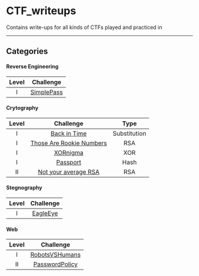 # CTF_writeups
Contains write-ups for all kinds of CTFs played and practiced in

------
## Categories

#### Reverse Engineering
|Level|            Challenge              |
|:---:|:---------------------------------:|
|  I  |[SimplePass](defcampctf/SimplePass)|

#### Crytography
|Level|                                Challenge                        |    Type    |
|:---:|:---------------------------------------------------------------:|:----------:|
|  I  |         [Back in Time](timisoaractf/Back_in_Time)               |Substitution|
|  I  |[Those Are Rookie Numbers](timisoaractf/Those_Are_Rookie_Numbers)|    RSA     |
|  I  |                  [XORnigma](defcampctf/XORnigma)                |    XOR     |
|  I  |                  [Passport](defcampctf/Passport)                |    Hash    |
|  II |    [Not your average RSA](timisoaractf/Not_your_average_RSA)    |    RSA     |

#### Stegnography
|Level|           Challenge           |
|:---:|:-----------------------------:|
|  I  |[EagleEye](defcampctf/EagleEye)|

#### Web
|Level|                Challenge                  |
|:---:|:-----------------------------------------:|
|  I  |[RobotsVSHumans](defcampctf/RobotsVSHumans)|
|  II |[PasswordPolicy](defcampctf/PasswordPolicy)|
